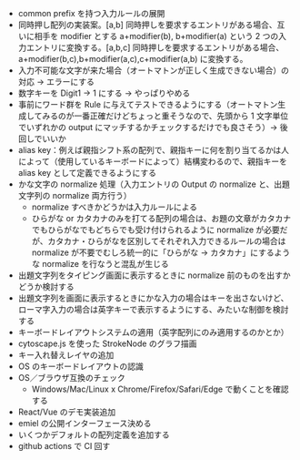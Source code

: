 - common prefix を持つ入力ルールの展開
- 同時押し配列の実装案。[a,b] 同時押しを要求するエントリがある場合、互いに相手を modifier とする a+modifier(b), b+modifier(a) という 2 つの入力エントリに変換する。[a,b,c] 同時押しを要求するエントリがある場合、a+modifier(b,c),b+modifier(a,c),c+modifier(a,b) に変換する。
- 入力不可能な文字が来た場合（オートマトンが正しく生成できない場合）の対応 → エラーにする
- 数字キーを Digit1 → 1 にする → やっぱりやめる
- 事前にワード群を Rule に与えてテストできるようにする（オートマトン生成してみるのが一番正確だけどちょっと重そうなので、先頭から 1 文字単位でいずれかの output にマッチするかチェックするだけでも良さそう）→ 後回しでいいか
- alias key：例えば親指シフト系の配列で、親指キーに何を割り当てるかは人によって（使用しているキーボードによって）結構変わるので、親指キーを alias key として定義できるようにする
- かな文字の normalize 処理（入力エントリの Output の normalize と、出題文字列の normalize 両方行う）
  - normalize すべきかどうかは入力ルールによる
  - ひらがな or カタカナのみを打てる配列の場合は、お題の文章がカタカナでもひらがなでもどちらでも受け付けられるように normalize が必要だが、カタカナ・ひらがなを区別してそれぞれ入力できるルールの場合は normalize が不要でむしろ統一的に「ひらがな → カタカナ」にするような normalize を行なうと混乱が生じる
- 出題文字列をタイピング画面に表示するときに normalize 前のものを出すかどうか検討する
- 出題文字列を画面に表示するときにかな入力の場合はキーを出さないけど、ローマ字入力の場合は英字キーで表示するようにする、みたいな制御を検討する
- キーボードレイアウトシステムの適用（英字配列にのみ適用するのかとか）
- cytoscape.js を使った StrokeNode のグラフ描画
- キー入れ替えレイヤの追加
- OS のキーボードレイアウトの認識
- OS／ブラウザ互換のチェック
  - Windows/Mac/Linux x Chrome/Firefox/Safari/Edge で動くことを確認する
- React/Vue のデモ実装追加
- emiel の公開インターフェース決める
- いくつかデフォルトの配列定義を追加する
- github actions で CI 回す

